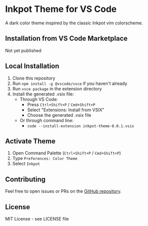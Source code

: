 # Inkpot Theme for VS Code

A dark color theme inspired by the classic Inkpot vim colorscheme.

## Installation from VS Code Marketplace

Not yet published

## Local Installation

1. Clone this repository
2. Run `npm install -g @vscode/vsce` if you haven't already
3. Run `vsce package` in the extension directory
4. Install the generated .vsix file:
   - Through VS Code:
     - Press `Ctrl+Shift+P` / `Cmd+Shift+P`
     - Select "Extensions: Install from VSIX"
     - Choose the generated .vsix file
   - Or through command line:
     - `code --install-extension inkpot-theme-0.0.1.vsix`

## Activate Theme

1. Open Command Palette (`Ctrl+Shift+P` / `Cmd+Shift+P`)
2. Type `Preferences: Color Theme`
3. Select `Inkpot`

## Contributing

Feel free to open issues or PRs on the [GitHub repository](https://github.com/bissli/inkpot-vscode).

## License

MIT License - see LICENSE file
